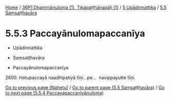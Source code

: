 
[Home](/) / [36P1 Dhammānuloma (1), Tikapaṭṭhānapāḷi (1)](../...md) / [5 Upādinnattika](...md) / [5.5 Saṃsaṭṭhavāra](../36P1/5/5.5.md)

# 5.5.3 Paccayānulomapaccanīya

* Upādinnattika

* Saṃsaṭṭhavāra

* Paccayānulomapaccanīya

2600\. Hetupaccayā naadhipatiyā tīṇi…pe…  navippayutte tīṇi.

[Go to previous page (Nahetu)](5.5.2/Nahetu.md) / [Go to parent page (5.5 Saṃsaṭṭhavāra)](../36P1/5/5.5.md) / [Go to next page (5.5.4 Paccayapaccanīyānuloma)](5.5.4.md)


